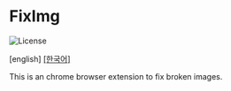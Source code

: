 # FixImg

![License](https://img.shields.io/github/license/Xvezda/chrome-fiximg)

[english]
[\[한국어\]](doc/README-ko_KR.md)

This is an chrome browser extension to fix broken images.